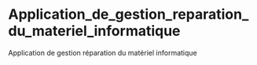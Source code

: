 # Application_de_gestion_reparation_du_materiel_informatique
Application de gestion réparation du matériel informatique
